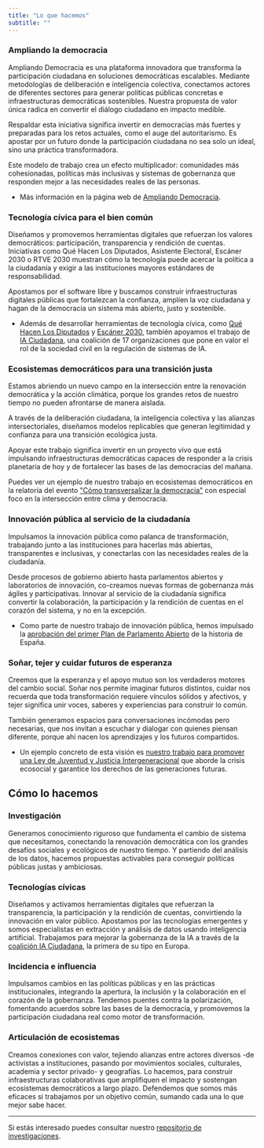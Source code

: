 ```yaml
---
title: "Lo que hacemos"
subtitle: ""
---
```


<md-content>

### Ampliando la democracia

Ampliando Democracia es una plataforma innovadora que transforma la participación ciudadana en soluciones democráticas escalables. Mediante metodologías de deliberación e inteligencia colectiva, conectamos actores de diferentes sectores para generar políticas públicas concretas e infraestructuras democráticas sostenibles. Nuestra propuesta de valor única radica en convertir el diálogo ciudadano en impacto medible.

Respaldar esta iniciativa significa invertir en democracias más fuertes y preparadas para los retos actuales, como el auge del autoritarismo. Es apostar por un futuro donde la participación ciudadana no sea solo un ideal, sino una práctica transformadora.

Este modelo de trabajo crea un efecto multiplicador: comunidades más cohesionadas, políticas más inclusivas y sistemas de gobernanza que responden mejor a las necesidades reales de las personas.

* Más información en la página web de [Ampliando Democracia](https://ampliandodemocracia.org/).

### Tecnología cívica para el bien común

Diseñamos y promovemos herramientas digitales que refuerzan los valores democráticos: participación, transparencia y rendición de cuentas. Iniciativas como Qué Hacen Los Diputados, Asistente Electoral, Escáner 2030 o RTVE 2030 muestran cómo la tecnología puede acercar la política a la ciudadanía y exigir a las instituciones mayores estándares de responsabilidad.

Apostamos por el software libre y buscamos construir infraestructuras digitales públicas que fortalezcan la confianza, amplíen la voz ciudadana y hagan de la democracia un sistema más abierto, justo y sostenible.

* Además de desarrollar herramientas de tecnología cívica, como [Qué Hacen Los Diputados](https://quehacenlosdiputados.es/) y [Escáner 2030](https://escaner2030.es/), también apoyamos el trabajo de [IA Ciudadana](https://iaciudadana.org/), una coalición de 17 organizaciones que pone en valor el rol de la sociedad civil en la regulación de sistemas de IA.

### Ecosistemas democráticos para una transición justa

Estamos abriendo un nuevo campo en la intersección entre la renovación democrática y la acción climática, porque los grandes retos de nuestro tiempo no pueden afrontarse de manera aislada.

A través de la deliberación ciudadana, la inteligencia colectiva y las alianzas intersectoriales, diseñamos modelos replicables que generan legitimidad y confianza para una transición ecológica justa.

Apoyar este trabajo significa invertir en un proyecto vivo que está impulsando infraestructuras democráticas capaces de responder a la crisis planetaria de hoy y de fortalecer las bases de las democracias del mañana.

Puedes ver un ejemplo de nuestro trabajo en ecosistemas democráticos en la relatoría del evento ["Cómo transversalizar la democracia"](https://politicalwatch.es/documentos/Reporte-Como-Transversalizar-Democracia.pdf) con especial foco en la intersección entre clima y democracia.

### Innovación pública al servicio de la ciudadanía

Impulsamos la innovación pública como palanca de transformación, trabajando junto a las instituciones para hacerlas más abiertas, transparentes e inclusivas, y conectarlas con las necesidades reales de la ciudadanía.

Desde procesos de gobierno abierto hasta parlamentos abiertos y laboratorios de innovación, co-creamos nuevas formas de gobernanza más ágiles y participativas. Innovar al servicio de la ciudadanía significa convertir la colaboración, la participación y la rendición de cuentas en el corazón del sistema, y no en la excepción.

* Como parte de nuestro trabajo de innovación pública, hemos impulsado la [aprobación del primer Plan de Parlamento Abierto](https://politicalwatch.es/blog/habemus-parlamento-abierto) de la historia de España.

### Soñar, tejer y cuidar futuros de esperanza

Creemos que la esperanza y el apoyo mutuo son los verdaderos motores del cambio social. Soñar nos permite imaginar futuros distintos, cuidar nos recuerda que toda transformación requiere vínculos sólidos y afectivos, y tejer significa unir voces, saberes y experiencias para construir lo común.

También generamos espacios para conversaciones incómodas pero necesarias, que nos invitan a escuchar y dialogar con quienes piensan diferente, porque ahí nacen los aprendizajes y los futuros compartidos.

* Un ejemplo concreto de esta visión es [nuestro trabajo para promover una Ley de Juventud y Justicia Intergeneracional](https://politicalwatch.es/blog/greenpeace-political-watch-revo-prosperidad-sostenible-y-weall-iberia-se-reunen-con-la-ministra-de-juventud-e-infancia-para-impulsar-la-justicia-intergeneracional) que aborde la crisis ecosocial y garantice los derechos de las generaciones futuras.


## Cómo lo hacemos

### Investigación

Generamos conocimiento riguroso que fundamenta el cambio de sistema que necesitamos, conectando la renovación democrática con los grandes desafíos sociales y ecológicos de nuestro tiempo. Y partiendo del análisis de los datos, hacemos propuestas activables para conseguir políticas públicas justas y ambiciosas.

### Tecnologías cívicas

Diseñamos y activamos herramientas digitales que refuerzan la transparencia, la participación y la rendición de cuentas, convirtiendo la innovación en valor público. Apostamos por las tecnologías emergentes y somos especialistas en extracción y análisis de datos usando inteligencia artificial. Trabajamos para mejorar la gobernanza de la IA a través de la [coalición IA Ciudadana](https://iaciudadana.org/), la primera de su tipo en Europa.

### Incidencia e influencia

Impulsamos cambios en las políticas públicas y en las prácticas institucionales, integrando la apertura, la inclusión y la colaboración en el corazón de la gobernanza. Tendemos puentes contra la polarización, fomentando acuerdos sobre las bases de la democracia, y promovemos la participación ciudadana real como motor de transformación.

### Articulación de ecosistemas

Creamos conexiones con valor, tejiendo alianzas entre actores diversos -de activistas a instituciones, pasando por movimientos sociales, culturales, academia y sector privado- y geografías. Lo hacemos, para construir infraestructuras colaborativas que amplifiquen el impacto y sostengan ecosistemas democráticos a largo plazo. Defendemos que somos más eficaces si trabajamos por un objetivo común, sumando cada una lo que mejor sabe hacer.

---

Si estás interesado puedes consultar nuestro <a href="/investigaciones">repositorio de investigaciones</a>.

</md-content>
